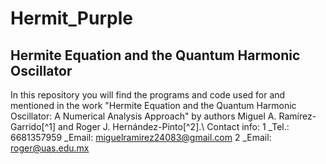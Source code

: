 # Hermit_Purple
## Hermite Equation and the Quantum Harmonic Oscillator
In this repository you will find the programs and code used for and mentioned in the work "Hermite Equation and the Quantum Harmonic Oscillator: A Numerical Analysis Approach" by authors Miguel A. Ramírez-Garrido[^1] and Roger J. Hernández-Pinto[^2].\\
Contact info:
1 
  _Tel.: 6681357959
  _Email: miguelramirez24083@gmail.com
2
  _Email: roger@uas.edu.mx

